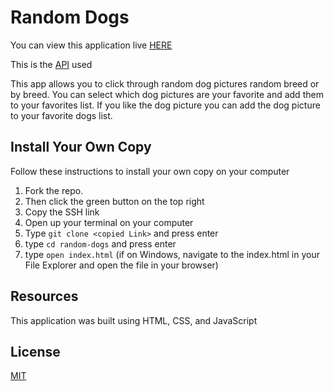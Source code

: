 # Random Dogs

You can view this application live [HERE](https://bsmitty815.github.io/random-dogs/)

This is the [API](https://dog.ceo/dog-api/documentation/) used

This app allows you to click through random dog pictures random breed or by breed. You can select which dog pictures are your favorite and add them to your favorites list. If you like the dog picture you can add the dog picture to your favorite dogs list.

## Install Your Own Copy

Follow these instructions to install your own copy on your computer
1. Fork the repo.
2. Then click the green button on the top right
3. Copy the SSH link
4. Open up your terminal on your computer
5. Type ```git clone <copied Link>``` and press enter
6. type ```cd random-dogs``` and press enter
7. type ```open index.html``` (if on Windows, navigate to the index.html in your File Explorer and open the file in your browser)


## Resources
This application was built using HTML, CSS, and JavaScript

## License
[MIT](https://choosealicense.com/licenses/mit/)